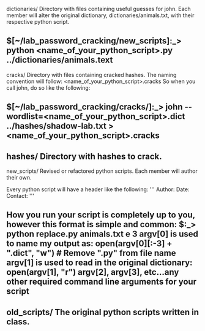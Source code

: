 dictionaries/
Directory with files containing useful guesses for john. Each member will alter the original dictionary,
dictionaries/animals.txt, with their respective python script.

$[~/lab_password_cracking/new_scripts]:_> python <name_of_your_python_script>.py ../dictionaries/animals.text <any arguments required for your script>
-----------------------------------------------------------------------------------------------------------------------

cracks/
Directory with files containing cracked hashes. The naming convention will follow: <name_of_your_python_script>.cracks
So when you call john, do so like the following:

$[~/lab_password_cracking/cracks/]:_> john --wordlist=<name_of_your_python_script>.dict ../hashes/shadow-lab.txt > <name_of_your_python_script>.cracks
-----------------------------------------------------------------------------------------------------------------------

hashes/
Directory with hashes to crack.
-----------------------------------------------------------------------------------------------------------------------

new_scripts/
Revised or refactored python scripts. Each member will author their own.

Every python script will have a header like the following:
'''
Author:  <team member name>
Date:    <date originally written>
Contact: <email>
'''

How you run your script is completely up to you, however this format is simple and common:
$:_> python replace.py animals.txt e 3
argv[0] is used to name my output as:               open(argv[0][:-3] + ".dict", "w") # Remove ".py" from file name
argv[1] is used to read in the original dictionary: open(argv[1], "r")
argv[2], argv[3], etc...any other required command line arguments for your script
-----------------------------------------------------------------------------------------------------------------------

old_scripts/
The original python scripts written in class.
-----------------------------------------------------------------------------------------------------------------------
